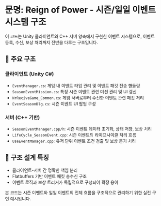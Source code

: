 # 문명: Reign of Power - 시즌/일일 이벤트 시스템 구조

이 코드는 Unity 클라이언트와 C++ 서버 양측에서 구현한 이벤트 시스템으로,
이벤트 등록, 수신, 보상 처리까지 전반을 다루는 구조입니다.

## 📂 주요 구조

### 클라이언트 (Unity C#)
- `EventManager.cs`: 게임 내 이벤트 타입 관리 및 이벤트 패킷 전송 핸들링
- `SeasonEventMission.cs`: 특정 시즌 이벤트 관련 미션 관리 및 UI 갱신
- `NrReciveGame_Common.cs`: 게임 서버로부터 수신한 이벤트 관련 패킷 처리
- `EventSeasonDlg.cs`: 시즌 이벤트 UI 팝업 구성

### 서버 (C++ 기반)
- `SeasonEventManager.cpp/h`: 시즌 이벤트 데이터 초기화, 상태 저장, 보상 처리
- `LifeCycle_SeasonEvent.cpp`: 시즌 이벤트의 라이프사이클 처리 흐름
- `UseEventManager.cpp`: 유저 단위 이벤트 조건 검출 및 보상 분기 처리

## 🎯 구조 설계 특징
- 클라이언트-서버 간 명확한 책임 분리
- Flatbuffers 기반 이벤트 패킷 송수신 구조
- 이벤트 로직과 보상 트리거가 독립적으로 구성되어 확장 용이

본 코드는 시즌 이벤트와 일일 이벤트의 전체 흐름을 구조적으로 관리하기 위한 실전 구현 예시입니다.
